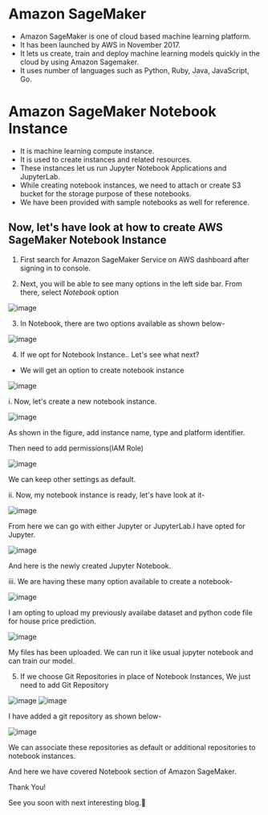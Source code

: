 # Amazon SageMaker

- Amazon SageMaker is one of cloud based machine learning platform.
- It has been launched by AWS in November 2017.
- It lets us create, train and deploy machine learning models quickly in the cloud by using Amazon Sagemaker.
- It uses number of languages such as Python, Ruby, Java, JavaScript, Go.

# Amazon SageMaker Notebook Instance

- It is machine learning compute instance.
- It is used to create instances and related resources.
- These instances let us run Jupyter Notebook Applications and JupyterLab.
- While creating notebook instances, we need to attach or create S3 bucket for the storage purpose of these notebooks.
- We have been provided with sample notebooks as well for reference.

## Now, let's have look at how to create AWS SageMaker Notebook Instance

1. First search for Amazon SageMaker Service on AWS dashboard after signing in to console.

2. Next, you will be able to see many options in the left side bar.
From there, select *Notebook* option

![image](https://user-images.githubusercontent.com/66831307/229079382-a1111715-ca7e-44df-9916-27c5cc42e3f1.png)

3. In Notebook, there are two options available as shown below-

![image](https://user-images.githubusercontent.com/66831307/229079663-4a0126d3-9e3a-4c45-8cfe-de47278cf7b7.png)
   
4. If we opt for Notebook Instance.. Let's see what next?
- We will get an option to create notebook instance

![image](https://user-images.githubusercontent.com/66831307/229080730-5ec8d914-3059-4a60-96e6-9a288d1ebe51.png)

i. Now, let's create a new notebook instance.

![image](https://user-images.githubusercontent.com/66831307/229081083-28e753c7-f563-4485-be7d-55d062e85630.png)

As shown in the figure, add instance name, type and platform identifier.

Then need to add permissions(IAM Role)

![image](https://user-images.githubusercontent.com/66831307/229082142-cdb0c64f-6a43-45a2-bfbd-89104badf78c.png)

We can keep other settings as default.
     
ii. Now, my notebook instance is ready, let's have look at it-

![image](https://user-images.githubusercontent.com/66831307/229082952-2f32471f-a0e4-43ca-9f9b-0ce4664efd63.png)

From here we can go with either Jupyter or JupyterLab.I have opted for Jupyter.

![image](https://user-images.githubusercontent.com/66831307/229083571-1289c28c-80fb-4f92-b094-382d93542921.png)

And here is the newly created Jupyter Notebook.
      
iii. We are having these many option available to create a notebook-

![image](https://user-images.githubusercontent.com/66831307/229084139-a9679b21-42c8-40ff-95ad-0d47db486e2b.png)
       
I am opting to upload my previously availabe dataset and python code file for house price prediction.
       
![image](https://user-images.githubusercontent.com/66831307/229089772-5822af2b-ccf6-4e45-864c-3222c0125790.png)

My files has been uploaded. We can run it like usual jupyter notebook and can train our model.
       
5. If we choose Git Repositories in place of Notebook Instances,
We just need to add Git Repository

![image](https://user-images.githubusercontent.com/66831307/229086200-2b206040-848e-490c-b5e4-26a1e42a2f4e.png)
![image](https://user-images.githubusercontent.com/66831307/229086542-871bb7b9-07bd-421a-bc32-1700964ff427.png)

I have added a git repository as shown below-

![image](https://user-images.githubusercontent.com/66831307/229087837-3036a0a6-3bb9-4c43-9126-83459a497e7c.png)

We can associate these repositories as default or additional repositories to notebook instances.
    
And here we have covered Notebook section of Amazon SageMaker.
    
Thank You!
    
See you soon with next interesting blog.👋







     
